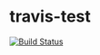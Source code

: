 # travis-test

[![Build Status](https://travis-ci.com/Aarkan1/travis-test.svg?branch=main)](https://travis-ci.com/Aarkan1/travis-test)
